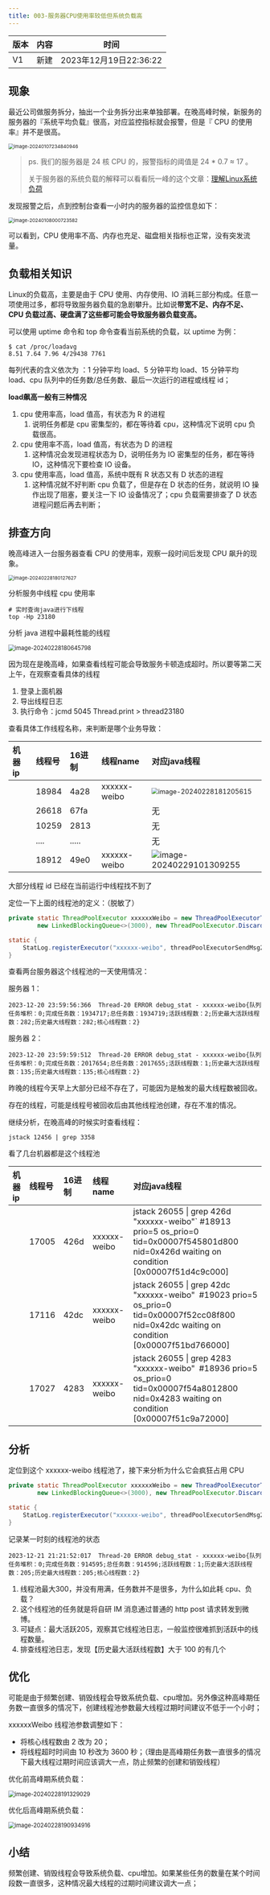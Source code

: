 ```yaml
---
title: 003-服务器CPU使用率较低但系统负载高
---
```




| 版本 | 内容 | 时间                   |
| ---- | ---- | ---------------------- |
| V1   | 新建 | 2023年12月19日22:36:22 |

## 现象

最近公司做服务拆分，抽出一个业务拆分出来单独部署。在晚高峰时候，新服务的服务器的『系统平均负载』很高，对应监控指标就会报警，但是『 CPU 的使用率』并不是很高。

<img src="./003-服务器CPU使用率较低但系统负载高/image-20240107234840946.png" alt="image-20240107234840946" style="zoom:67%;" />

> ps. 我们的服务器是 24 核 CPU 的，报警指标的阈值是 24 * 0.7 ≈ 17 。
>
> 关于服务器的系统负载的解释可以看看阮一峰的这个文章：[理解Linux系统负荷](https://www.ruanyifeng.com/blog/2011/07/linux_load_average_explained.html)

发现报警之后，点到控制台查看一小时内的服务器的监控信息如下：

<img src="./003-服务器CPU使用率较低但系统负载高/image-20240108000723582.png" alt="image-20240108000723582" style="zoom:67%;" />

可以看到，CPU 使用率不高、内存也充足、磁盘相关指标也正常，没有突发流量。

## 负载相关知识

Linux的负载高，主要是由于 CPU 使用、内存使用、IO 消耗三部分构成。任意一项使用过多，都将导致服务器负载的急剧攀升。比如说**带宽不足、内存不足、CPU 负载过高、硬盘满了这些都可能会导致服务器负载变高。**

可以使用 uptime 命令和 top 命令查看当前系统的负载，以 uptime 为例：

```shell
$ cat /proc/loadavg
8.51 7.64 7.96 4/29438 7761
```

每列代表的含义依次为 ：1 分钟平均 load、5 分钟平均 load、15 分钟平均 load、cpu 队列中的任务数/总任务数、最后一次运行的进程或线程 id；

**load飙高一般有三种情况**

1. cpu 使用率高，load 值高，有状态为 R 的进程
   1. 说明任务都是 cpu 密集型的，都在等待着 cpu，这种情况下说明 cpu 负载很高。
2. cpu 使用率不高，load 值高，有状态为 D 的进程
   1. 这种情况会发现进程状态为 D，说明任务为 IO 密集型的任务，都在等待 IO，这种情况下要检查 IO 设备。
3. cpu 使用率高，load 值高，系统中既有 R 状态又有 D 状态的进程
   1. 这种情况就不好判断 cpu 负载了，但是存在 D 状态的任务，就说明 IO 操作出现了阻塞，要关注一下 IO 设备情况了；cpu 负载需要排查了 D 状态进程问题后再去判断；

## 排查方向

晚高峰进入一台服务器查看 CPU 的使用率，观察一段时间后发现 CPU 飙升的现象。

<img src="./003-服务器CPU使用率较低但系统负载高/image-20240228180127627.png" alt="image-20240228180127627" style="zoom:67%;" />

分析服务中线程 cpu 使用率

```
# 实时查询java进行下线程
top -Hp 23180
```

分析 java 进程中最耗性能的线程

<img src="./003-服务器CPU使用率较低但系统负载高/image-20240228180645798.png" alt="image-20240228180645798" style="zoom:80%;" />

因为现在是晚高峰，如果查看线程可能会导致服务卡顿造成超时。所以要等第二天上午，在观察查看具体的线程

1. 登录上面机器
2. 导出线程日志
2. 执行命令：jcmd 5045 Thread.print > thread23180

查看具体工作线程名称，来判断是哪个业务导致：

| 机器ip | 线程号 | 16进制 | 线程name     | 对应java线程                                                 |
| :----- | :----- | :----- | :----------- | :----------------------------------------------------------- |
|        | 18984  | 4a28   | xxxxxx-weibo | <img src="./003-服务器CPU使用率较低但系统负载高/image-20240228181205615.png" alt="image-20240228181205615" style="zoom:80%;" /> |
|        | 26618  | 67fa   |              | 无                                                           |
|        | 10259  | 2813   |              | 无                                                           |
|        | ....   | .....  |              | 无                                                           |
|        | 18912  | 49e0   | xxxxxx-weibo | <img src="./003-服务器CPU使用率较低但系统负载高/image-20240229101309255.png" alt="image-20240229101309255"  /> |

大部分线程 id 已经在当前运行中线程找不到了

定位一下上面的线程池的定义：（脱敏了）

```java
private static ThreadPoolExecutor xxxxxxWeibo = new ThreadPoolExecutorTraceId(2, 300, 10l, TimeUnit.SECONDS,
        new LinkedBlockingQueue<>(3000), new ThreadPoolExecutor.DiscardOldestPolicy());

static {
    StatLog.registerExecutor("xxxxxx-weibo", threadPoolExecutorSendMsg2Weibo);
}
```

查看两台服务器这个线程池的一天使用情况：

服务器 1：

```
2023-12-20 23:59:56:366  Thread-20 ERROR debug_stat - xxxxxx-weibo{队列任务堆积：0;完成任务数：1934717;总任务数：1934719;活跃线程数：2;历史最大活跃线程数：282;历史最大线程数：282;核心线程数：2}
```

服务器 2：

```
2023-12-20 23:59:59:512  Thread-20 ERROR debug_stat - xxxxxx-weibo{队列任务堆积：0;完成任务数：2017654;总任务数：2017655;活跃线程数：1;历史最大活跃线程数：135;历史最大线程数：135;核心线程数：2}
```

昨晚的线程今天早上大部分已经不存在了，可能因为是触发的最大线程数被回收。

存在的线程，可能是线程号被回收后由其他线程池创建，存在不准的情况。

继续分析，在晚高峰的时候实时查看线程：

```
jstack 12456 | grep 3358
```

看了几台机器都是这个线程池

| 机器ip | 线程号 | 16进制 | 线程name     | 对应java线程                                                 |
| :----- | :----- | :----- | :----------- | :----------------------------------------------------------- |
|        | 17005  | 426d   | xxxxxx-weibo | jstack 26055 \| grep 426d <br />"xxxxxx-weibo"` #18913 prio=5 os_prio=0 tid=0x00007f545801d800 nid=0x426d waiting on condition [0x00007f51d4c9c000] |
|        | 17116  | 42dc   | xxxxxx-weibo | jstack 26055 \| grep 42dc <br />"xxxxxx-weibo"` `#19023 prio=5 os_prio=0 tid=0x00007f52cc08f800 nid=0x42dc waiting on condition [0x00007f51bd766000] |
|        | 17027  | 4283   | xxxxxx-weibo | jstack 26055 \| grep 4283 <br />"xxxxxx-weibo"` `#18936 prio=5 os_prio=0 tid=0x00007f54a8012800 nid=0x4283 waiting on condition [0x00007f51c9a72000] |

## 分析

定位到这个 xxxxxx-weibo 线程池了，接下来分析为什么它会疯狂占用 CPU

```java
private static ThreadPoolExecutor xxxxxxWeibo = new ThreadPoolExecutorTraceId(2, 300, 10l, TimeUnit.SECONDS,
        new LinkedBlockingQueue<>(3000), new ThreadPoolExecutor.DiscardOldestPolicy());

static {
    StatLog.registerExecutor("xxxxxx-weibo", threadPoolExecutorSendMsg2Weibo);
}
```



记录某一时刻的线程池的状态

```
2023-12-21 21:21:52:017  Thread-20 ERROR debug_stat - xxxxxx-weibo{队列任务堆积：0;完成任务数：914595;总任务数：914596;活跃线程数：1;历史最大活跃线程数：205;历史最大线程数：205;核心线程数：2}
```

1. 线程池最大300，并没有用满，任务数并不是很多，为什么如此耗 cpu、负载？
2. 这个线程池的任务就是将自研 IM 消息通过普通的 http post 请求转发到微博。
3. 可疑点：最大活跃205，观察其它线程池日志，一般监控很难抓到活跃中的线程数量。
4. 排查线程池日志，发现【历史最大活跃线程数】大于 100 的有几个

## 优化

可能是由于频繁创建、销毁线程会导致系统负载、cpu增加。另外像这种高峰期任务数一直很多的情况下，创建线程池参数最大线程过期时间建议不低于一个小时；

xxxxxxWeibo 线程池参数调整如下：

- 将核心线程数由 2 改为 20；
- 将线程超时时间由 10 秒改为 3600 秒；（理由是高峰期任务数一直很多的情况下最大线程过期时间应该调大一点，防止频繁的创建和销毁线程）

优化前高峰期系统负载：

<img src="./003-服务器CPU使用率较低但系统负载高/image-20240228191329029.png" alt="image-20240228191329029" style="zoom:80%;" />

优化后高峰期系统负载：

<img src="./003-服务器CPU使用率较低但系统负载高/image-20240228190934916.png" alt="image-20240228190934916" style="zoom:80%;" />

## 小结

频繁创建、销毁线程会导致系统负载、cpu增加。如果某些任务的数量在某个时间段数一直很多，这种情况最大线程的过期时间建议调大一点；
